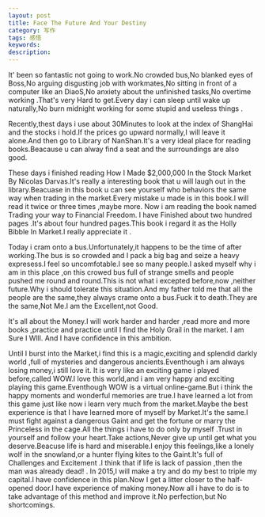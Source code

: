```yaml
---
layout: post
title: Face The Future And Your Destiny
category: 写作
tags: 感悟
keywords: 
description: 
---
```




It' been so fantastic not going to work.No crowded bus,No blanked eyes of Boss,No arguing disgusting job with workmates,No sitting in front of a computer like an DiaoS,No anxiety about the unfinished tasks,No overtime working .That's very Hard to get.Every day i can sleep until  wake up naturally,No burn midnight working for some stupid and useless things .


Recently,thest days i use about 30Minutes to look at the index of ShangHai and the stocks i hold.If the prices go upward normally,I will leave it alone.And then go to Library of NanShan.It's a very ideal place for reading books.Beacause u can alway find a seat and  the  surroundings are also good.


These days i finished reading How I Made $2,000,000 In the Stock Market By Nicolas Darvas.It's really a interesting book that u will laugh out in the library.Beacuase in this book u can see yourself who behaviors  the same way when trading in the market.Every mistake u made is in this book.I will read it twice or three times ,maybe more. Now i am reading the book named Trading your way to Financial Freedom. I have Finished about two hundred pages .It's about four hundred pages.This book i regard it as the Holly Bibble In Market.I really appreciate it .


Today i cram onto a bus.Unfortunately,it happens to be the time of after working.The bus is so crowded and I pack a big bag and seize a heavy expresess.I feel so uncomfotable.I see so many people.I asked myself why i am in this place ,on this crowed bus full of strange smells and people pushed me round and round.This is not what i excepted before,now ,neither future.Why i should tolerate this situation.And my father told me that all the people are the same,they always crame onto a bus.Fuck it to death.They are the same,Not Me.I am the Excellent,not Good.


It's all about the Money.I will work harder and harder ,read more and more books ,practice and practice until I find the Holy Grail in the market.
I am Sure I Wlll.
And I have confidence in this ambition.


Until I burst into the Market,i find this is a magic,exciting and splendid darkly world ,full of mysteries and dangerous ancients.Eventhough i am always losing money,i still love it. It is very like an exciting game i played before,called WOW.I love this world,and i am very happy and exciting playing this game.Eventhough WOW is  a virtual online-game.But i think the happy moments and wonderful memories are true.I have learned a lot from this game just like now i learn very much from the market.Maybe the best experience is that I have learned more of myself by Market.It's the same.I must fight against a dangerous Gaint and get the fortune or marry the Princeless in the cage.All the things i have to do only by myself .Trust in yourself and follow your heart.Take actions,Never give up  until get what you deserve.Beacuse life is hard and miserable.I enjoy this feelings,like a lonely wolf in the snowland,or a hunter flying kites to the Gaint.It's full of Challenges and Excitement .I think that if life  is lack of passion ,then the man was already dead!
.
In 2015,I will make a try and do my best to triple my capital.I have confidence in this plan.Now I get a litter closer to the half-opened door.I have experience of making money.Now all i have to do is to take advantage of this method and improve it.No perfection,but No shortcomings.



